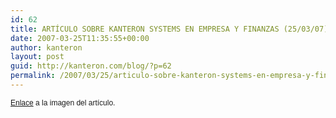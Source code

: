 ```yaml
---
id: 62
title: ARTÍCULO SOBRE KANTERON SYSTEMS EN EMPRESA Y FINANZAS (25/03/07)
date: 2007-03-25T11:35:55+00:00
author: kanteron
layout: post
guid: http://kanteron.com/blog/?p=62
permalink: /2007/03/25/articulo-sobre-kanteron-systems-en-empresa-y-finanzas-250307/
---
```

<p style="font: normal normal normal 12px/normal Helvetica;margin: 0px">
  <a href="http://www.flickr.com/photo_zoom.gne?id=446055301&size=l">Enlace</a> a la imagen del artículo.
</p>